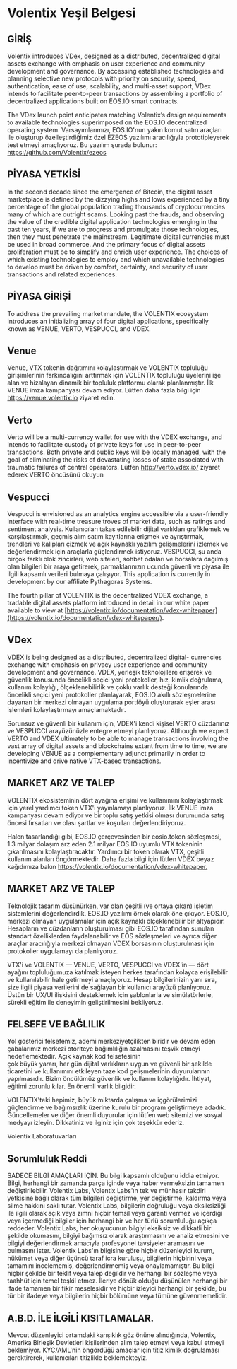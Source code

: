 # Volentix Yeşil Belgesi

## GİRİŞ

Volentix introduces VDex, designed as a distributed, decentralized digital assets exchange with emphasis on user experience and community development and governance. By accessing established technologies and planning selective new protocols with priority on security, speed, authentication, ease of use, scalability, and multi-asset support, VDex intends to facilitate peer-to-peer transactions by assembling a portfolio of decentralized applications built on EOS.IO smart contracts.

The VDex launch point anticipates matching Volentix’s design requirements to available technologies superimposed on the EOS.IO decentralized operating system. Varsayımlarımızı, EOS.IO'nun yakın komut satırı araçları ile oluşturup özelleştirdiğimiz özel EZEOS yazılımı aracılığıyla prototipleyerek test etmeyi amaçlıyoruz. Bu yazılım şurada bulunur: https://github.com/Volentix/ezeos

## PİYASA YETKİSİ

In the second decade since the emergence of Bitcoin, the digital asset marketplace is defined by the dizzying highs and lows experienced by a tiny percentage of the global population trading thousands of cryptocurrencies many of which are outright scams. Looking past the frauds, and observing the value of the credible digital application technologies emerging in the past ten years, if we are to progress and promulgate those technologies, then they must penetrate the mainstream. Legitimate digital currencies must be used in broad commerce. And the primary focus of digital assets proliferation must be to simplify and enrich user experience. The choices of which existing technologies to employ and which unavailable technologies to develop must be driven by comfort, certainty, and security of user  
transactions and related experiences.

## PİYASA GİRİŞİ

To address the prevailing market mandate, the VOLENTIX ecosystem introduces an initializing array of four digital applications, specifically known as VENUE, VERTO, VESPUCCI, and VDEX.

## Venue

Venue, VTX tokenin dağıtımını kolaylaştırmak ve VOLENTIX topluluğu girişimlerinin farkındalığını arttırmak için VOLENTIX topluluğu üyelerini işe alan ve hizalayan dinamik bir topluluk platformu olarak planlanmıştır. İlk VENUE imza kampanyası devam ediyor. Lütfen daha fazla bilgi için <https://venue.volentix.io> ziyaret edin.

## Verto

Verto will be a multi-currency wallet for use with the VDEX exchange, and intends to facilitate custody of private keys for use in peer-to-peer transactions. Both private and public keys will be locally managed, with the goal of eliminating the risks of devastating losses of stake associated with traumatic failures of central operators. Lütfen <http://verto.vdex.io/> ziyaret ederek VERTO öncüsünü okuyun

## Vespucci

Vespucci is envisioned as an analytics engine accessible via a user-friendly interface with real-time treasure troves of market data, such as ratings and sentiment analysis. Kullanıcıları takas edilebilir dijital varlıkları grafiklemek ve karşılaştırmak, geçmiş alım satım kayıtlarına erişmek ve ayrıştırmak, trendleri ve kalıpları çizmek ve açık kaynaklı yazılım gelişmelerini izlemek ve değerlendirmek için araçlarla güçlendirmek istiyoruz. VESPUCCI, şu anda birçok farklı blok zincirleri, web siteleri, sohbet odaları ve borsalara dağılmış olan bilgileri bir araya getirerek, parmaklarınızın ucunda güvenli ve piyasa ile ilgili kapsamlı verileri bulmaya çalışıyor. This application is currently in development by our affiliate Pythagoras Systems.

The fourth pillar of VOLENTIX is the decentralized VDEX exchange, a tradable digital assets platform introduced in detail in our white paper available to view at [https://volentix.io/documentation/vdex-whitepaper](https://volentix.io/documentation/vdex-whitepaper/).

## VDex

VDEX is being designed as a distributed, decentralized digital- currencies exchange with emphasis on privacy user experience and community development and governance. VDEX, yerleşik teknolojilere erişerek ve güvenlik konusunda öncelikli seçici yeni protokoller, hız, kimlik doğrulama, kullanım kolaylığı, ölçeklenebilirlik ve çoklu varlık desteği konularında öncelikli seçici yeni protokoller planlayarak, EOS.IO akıllı sözleşmelerine dayanan bir merkezi olmayan uygulama portföyü oluşturarak eşler arası işlemleri kolaylaştırmayı amaçlamaktadır.

Sorunsuz ve güvenli bir kullanım için, VDEX'i kendi kişisel VERTO cüzdanınız ve VESPUCCI arayüzünüzle entegre etmeyi planlıyoruz. Although we expect VERTO and VDEX ultimately to be able to manage transactions involving the vast array of digital assets and blockchains extant from time to time, we are developing VENUE as a complementary adjunct primarily in order to incentivize and drive native VTX-based transactions.

## MARKET ARZ VE TALEP

VOLENTIX ekosisteminin dört ayağına erişimi ve kullanımını kolaylaştırmak için yerel yardımcı token VTX'i yayınlamayı planlıyoruz. İlk VENUE imza kampanyası devam ediyor ve bir toplu satış yetkisi olması durumunda satış öncesi fırsatları ve olası şartlar ve koşulları değerlendiriyoruz.

Halen tasarlandığı gibi, EOS.IO çerçevesinden bir eosio.token sözleşmesi, 1.3 milyar dolaşım arz eden 2.1 milyar EOS.IO uyumlu VTX tokeninin çıkarılmasını kolaylaştıracaktır. Yardımcı bir token olarak VTX, çeşitli kullanım alanları öngörmektedir. Daha fazla bilgi için lütfen VDEX beyaz kağıdımıza bakın <https://volentix.io/documentation/vdex-whitepaper.>

## MARKET ARZ VE TALEP

Teknolojik tasarım düşünürken, var olan çeşitli (ve ortaya çıkan) işletim sistemlerini değerlendirdik. EOS.IO yazılımı örnek olarak öne çıkıyor. EOS.IO, merkezi olmayan uygulamalar için açık kaynaklı ölçeklenebilir bir altyapıdır. Hesapların ve cüzdanların oluşturulması gibi EOS.IO tarafından sunulan standart özelliklerden faydalanabilir ve EOS sözleşmeleri ve ayrıca diğer araçlar aracılığıyla merkezi olmayan VDEX borsasının oluşturulması için protokoller uygulamayı da planlıyoruz.

VTX'i ve VOLENTIX — VENUE, VERTO, VESPUCCI ve VDEX'in — dört ayağını topluluğumuza katılmak isteyen herkes tarafından kolayca erişilebilir ve kullanılabilir hale getirmeyi amaçlıyoruz. Hesap bilgilerinizin yanı sıra, size ilgili piyasa verilerini de sağlayan bir kullanıcı arayüzü planlıyoruz. Üstün bir UX/UI ilişkisini desteklemek için şablonlarla ve simülatörlerle, sürekli eğitim ile deneyimin geliştirilmesini bekliyoruz.

## FELSEFE VE BAĞLILIK

Yol gösterici felsefemiz, ademi merkeziyetçilikten biridir ve devam eden çabalarımız merkezi otoriteye bağımlılığın azalmasını teşvik etmeyi hedeflemektedir. Açık kaynak kod felsefesinin  
çok büyük yararı, her gün dijital varlıkların uygun ve güvenli bir şekilde ticaretini ve kullanımını etkileyen taze kod gelişmelerinin duyurularının yapılmasıdır. Bizim öncülümüz güvenlik ve kullanım kolaylığıdır. İhtiyat, eğitimi zorunlu kılar. En önemli varlık bilgidir.

VOLENTIX'teki hepimiz, büyük miktarda çalışma ve içgörülerimizi güçlendirme ve bağımsızlık üzerine kurulu bir program geliştirmeye adadık. Güncellemeler ve diğer önemli duyurular için lütfen web sitemizi ve sosyal medyayı izleyin. Dikkatiniz ve ilginiz için çok teşekkür ederiz.

Volentix Laboratuvarları

## Sorumluluk Reddi

SADECE BİLGİ AMAÇLARI İÇİN. Bu bilgi kapsamlı olduğunu iddia etmiyor. Bilgi, herhangi bir zamanda parça içinde veya haber vermeksizin tamamen değiştirilebilir. Volentix Labs, Volentix Labs'ın tek ve münhasır takdiri yetkisine bağlı olarak tüm bilgileri değiştirme, yer değiştirme, kaldırma veya silme hakkını saklı tutar. Volentix Labs, bilgilerin doğruluğu veya eksiksizliği ile ilgili olarak açık veya zımni hiçbir temsil veya garanti vermez ve içerdiği veya içermediği bilgiler için herhangi bir ve her türlü sorumluluğu açıkça reddeder. Volentix Labs, her okuyucunun bilgiyi eksiksiz ve dikkatli bir şekilde okumasını, bilgiyi bağımsız olarak araştırmasını ve analiz etmesini ve bilgiyi değerlendirmek amacıyla profesyonel tavsiyeler aramasını ve bulmasını ister. Volentix Labs'ın bilgisine göre hiçbir düzenleyici kurum, hükümet veya diğer üçüncü taraf icra kuruluşu, bilgilerin hiçbirini veya tamamını incelememiş, değerlendirmemiş veya onaylamamıştır. Bu bilgi hiçbir şekilde bir teklif veya talep değildir ve herhangi bir sözleşme veya taahhüt için temel teşkil etmez. İleriye dönük olduğu düşünülen herhangi bir ifade tamamen bir fikir meselesidir ve hiçbir izleyici herhangi bir şekilde, bu tür bir ifadeye veya bilgilerin hiçbir bölümüne veya tümüne güvenmemelidir.

## A.B.D. İLE İLGİLİ KISITLAMALAR.

Mevcut düzenleyici ortamdaki karışıklık göz önüne alındığında, Volentix, Amerika Birleşik Devletleri kişilerinden alım talep etmeyi veya kabul etmeyi beklemiyor. KYC/AML'nin öngördüğü amaçlar için titiz kimlik doğrulaması gerektirerek, kullanıcıları titizlikle beklemekteyiz.